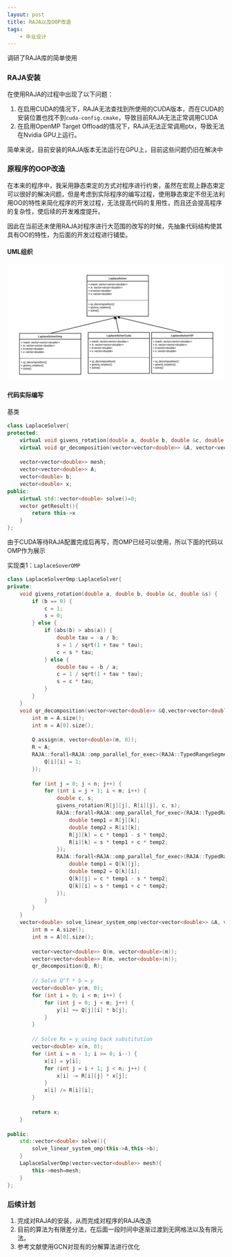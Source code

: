 ```yaml
---
layout: post
title: RAJA以及OOP改造
tags: 
    - 毕业设计
---
```


调研了RAJA库的简单使用

### RAJA安装

在使用RAJA的过程中出现了以下问题：
1. 在启用CUDA的情况下，RAJA无法查找到所使用的CUDA版本，而在CUDA的安装位置也找不到`cuda-config.cmake`，导致目前RAJA无法正常调用CUDA
2. 在启用OpenMP Target Offload的情况下，RAJA无法正常调用ptx，导致无法在Nvidia GPU上运行。

简单来说，目前安装的RAJA版本无法运行在GPU上，目前这些问题仍旧在解决中

### 原程序的OOP改造

在本来的程序中，我采用静态束定的方式对程序进行约束，虽然在宏观上静态束定可以很好的解决问题，但是考虑到实际程序的编写过程，使用静态束定不但无法利用OO的特性来简化程序的开发过程，无法提高代码的复用性，而且还会提高程序的复杂性，使后续的开发难度提升。

因此在当前还未使用RAJA对程序进行大范围的改写的时候，先抽象代码结构使其具有OO的特性，为后面的开发过程进行铺垫。

#### UML组织

![](/assets/img/毕业设计/UML.png)

#### 代码实际编写

基类

````c++
class LaplaceSolver{
protected:
    virtual void givens_rotation(double a, double b, double &c, double &s)=0;
    virtual void qr_decomposition(vector<vector<double>> &A, vector<vector<double>> &Q, vector<vector<double>> &R) =0;

    vector<vector<double>> mesh;
    vector<vector<double>> A;
    vector<double> b;
    vector<double> x;
public:
    virtual std::vector<double> solve()=0;
    vector getResult(){
        return this->x
    }
};
````

由于CUDA等待RAJA配置完成后再写，而OMP已经可以使用，所以下面的代码以OMP作为展示

实现类1：`LaplaceSoverOMP`

````c++
class LaplaceSolverOmp:LaplaceSolver{
private:
    void givens_rotation(double a, double b, double &c, double &s) {
        if (b == 0) {
            c = 1;
            s = 0;
        } else {
            if (abs(b) > abs(a)) {
                double tau = -a / b;
                s = 1 / sqrt(1 + tau * tau);
                c = s * tau;
            } else {
                double tau = -b / a;
                c = 1 / sqrt(1 + tau * tau);
                s = c * tau;
            }
        }
    }
    void qr_decomposition(vector<vector<double>> &Q,vector<vector<double>> &R) {
        int m = A.size();
        int n = A[0].size();

        Q.assign(m, vector<double>(m, 0));
        R = A;
        RAJA::forall<RAJA::omp_parallel_for_exec>(RAJA::TypedRangeSegment<int>(0,m),[=](int i){
            Q[i][i] = 1;
        });

        for (int j = 0; j < n; j++) {
            for (int i = j + 1; i < m; i++) {
                double c, s;
                givens_rotation(R[j][j], R[i][j], c, s);
                RAJA::forall<RAJA::omp_parallel_for_exec>(RAJA::TypedRangeSegment<int>(0,n),[=](int k){
                    double temp1 = R[j][k];
                    double temp2 = R[i][k];
                    R[j][k] = c * temp1 - s * temp2;
                    R[i][k] = s * temp1 + c * temp2;
                });
                RAJA::forall<RAJA::omp_parallel_for_exec>(RAJA::TypedRangeSegment<int>(0,m),[=](int k){
                    double temp1 = Q[k][j];
                    double temp2 = Q[k][i];
                    Q[k][j] = c * temp1 - s * temp2;
                    Q[k][i] = s * temp1 + c * temp2;
                });
            }
        }
    }
    vector<double> solve_linear_system_omp(vector<vector<double>> &A, vector<double> &b) {
        int m = A.size();
        int n = A[0].size();

        vector<vector<double>> Q(m, vector<double>(m));
        vector<vector<double>> R(m, vector<double>(n));
        qr_decomposition(Q, R);

        // Solve Q^T * b = y
        vector<double> y(m, 0);
        for (int i = 0; i < m; i++) {
            for (int j = 0; j < m; j++) {
                y[i] += Q[j][i] * b[j];
            }
        }

        // Solve Rx = y using back substitution
        vector<double> x(n, 0);
        for (int i = n - 1; i >= 0; i--) {
            x[i] = y[i];
            for (int j = i + 1; j < n; j++) {
                x[i] -= R[i][j] * x[j];
            }
            x[i] /= R[i][i];
        }

        return x;
    }

public:
    std::vector<double> solve(){
        solve_linear_system_omp(this->A,this->b);
    }
    LaplaceSolverOmp(vector<vector<double>> mesh){
        this->mesh=mesh;
    }
};
````

### 后续计划
1. 完成对RAJA的安装，从而完成对程序的RAJA改造
2. 目前的算法为有限差分法，在后面一段时间中逐渐过渡到无网格法以及有限元法。
3. 参考文献使用GCN对现有的分解算法进行优化